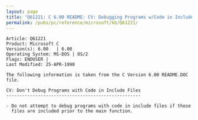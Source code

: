 ```yaml
---
layout: page
title: "Q61221: C 6.00 README: CV: Debugging Programs w/Code in Include Files"
permalink: /pubs/pc/reference/microsoft/kb/Q61221/
---
```


	Article: Q61221
	Product: Microsoft C
	Version(s): 6.00   | 6.00
	Operating System: MS-DOS | OS/2
	Flags: ENDUSER |
	Last Modified: 25-APR-1990
	
	The following information is taken from the C Version 6.00 README.DOC
	file.
	
	CV: Don't Debug Programs with Code in Include Files
	---------------------------------------------------
	
	- Do not attempt to debug programs with code in include files if those
	  files are included prior to the main function.
